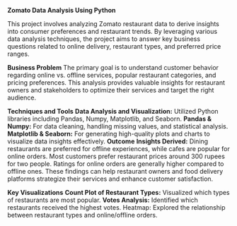 **Zomato Data Analysis Using Python**

This project involves analyzing Zomato restaurant data to derive insights into consumer preferences and restaurant trends. By leveraging various data analysis techniques, the project aims to answer key business questions related to online delivery, restaurant types, and preferred price ranges.

**Business Problem** 
The primary goal is to understand customer behavior regarding online vs. offline services, popular restaurant categories, and pricing preferences. This analysis provides valuable insights for restaurant owners and stakeholders to optimize their services and target the right audience.

**Techniques and Tools**
**Data Analysis and Visualization:** Utilized Python libraries including Pandas, Numpy, Matplotlib, and Seaborn.
**Pandas & Numpy:** For data cleaning, handling missing values, and statistical analysis.
**Matplotlib & Seaborn:** For generating high-quality plots and charts to visualize data insights effectively.
**Outcome**
**Insights Derived:**
Dining restaurants are preferred for offline experiences, while cafes are popular for online orders.
Most customers prefer restaurant prices around 300 rupees for two people.
Ratings for online orders are generally higher compared to offline ones.
These findings can help restaurant owners and food delivery platforms strategize their services and enhance customer satisfaction.

**Key Visualizations**
**Count Plot of Restaurant Types:** Visualized which types of restaurants are most popular.
**Votes Analysis:** Identified which restaurants received the highest votes.
Heatmap: Explored the relationship between restaurant types and online/offline orders.
